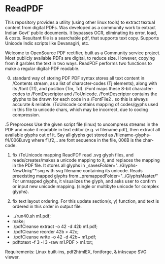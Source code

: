 # ReadPDF
This repository provides a utility (using other linux tools) to extract textual content from digital PDFs. 
Was developed as a community work to extract Indian Govt' public documents. 
It bypasses OCR, eliminating its error, load, & costs. Resultant file is a searchable pdf, that supports text copy. 
Supports Unicode Indic scripts like Devanagiri, etc. 

Welcome to OpenSource PDF rectifier, built as a Community service project. 
Most publicly available PDFs are digital, to reduce size. However, copying from it garbles the text in two ways. 
ReadPDF performs two functions to make a regular digital-PDF readable. 

0. standard way of storing PDF 
  PDF syntax stores all text content in /Contents stream, as a list of character-codes (Tj elements), along with 
  its /font (Tf), and position (Tm, Td). /Font maps these 8-bit character-codes to /FontDescriptor and /ToUnicode. 
  /FontDescriptor contains the glyphs to be drawn for each code in a /FontFile2 . so this is always accurate & reliable. 
  /ToUnicode contains mapping of codes/gyphs used in this file to unicode chars, which may be incorrect, due to coding compression.

.5 Preprocess
  Use the given script file (linux) to uncompress streams in the PDF and make it readable in text editor (e.g. vi filename.pdf), 
  then extract all available glyphs out of it. Say all glyphs get stored as /filename-glyphs-f4/006B.svg where f1,f2,.. are 
  font sequence in the file, 006B is the char-code. 

1. fix /ToUnicode mapping 
  ReadPDF read .svg glyph files, and reads/creates/makes a unicode mapping to it, and replaces the mapping in the PDF file. 
  It stores all glyphs in _savesFolder="../Glyphs-NewUniq/"*.svg with svg filename containing its unicode. 
  Reads preexisting mapped glyphs from _premappedFolder="../GlyphsMaster/"
  For unmapped glyphs, it visualizes the glyph, and asks user to confirm or input new unicode mapping.
  (single or multibyte unicode for complex glyphs).
  
2. fix text layout ordering. For this update section(x, y) function, and text is ordered in this order in output file. 

- ../run40.sh m1.pdf;
- make;
- ./pdfCleanse extract -o 42 -d 42b m1.pdf;
- ./pdfCleanse reorder 42b > 42c;
- ./pdfCleanse write -o 42 -d 42b~ m1.pdf;
- pdftotext -f 3 -l 3 -raw m1.PDF > m1.txt;

Requirements: Linux built-ins, pdf2htmlEX, fontforge, & inkscape SVG viewer.
